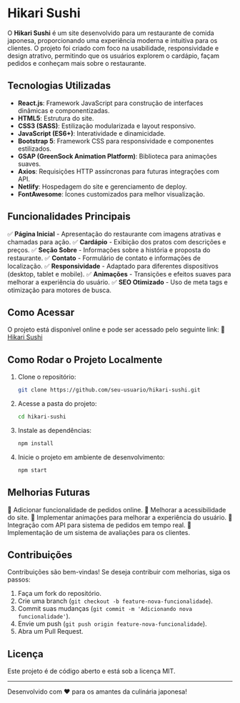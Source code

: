 # Hikari Sushi

O **Hikari Sushi** é um site desenvolvido para um restaurante de comida japonesa, proporcionando uma experiência moderna e intuitiva para os clientes. O projeto foi criado com foco na usabilidade, responsividade e design atrativo, permitindo que os usuários explorem o cardápio, façam pedidos e conheçam mais sobre o restaurante.

## Tecnologias Utilizadas
- **React.js**: Framework JavaScript para construção de interfaces dinâmicas e componentizadas.
- **HTML5**: Estrutura do site.
- **CSS3 (SASS)**: Estilização modularizada e layout responsivo.
- **JavaScript (ES6+)**: Interatividade e dinamicidade.
- **Bootstrap 5**: Framework CSS para responsividade e componentes estilizados.
- **GSAP (GreenSock Animation Platform)**: Biblioteca para animações suaves.
- **Axios**: Requisições HTTP assíncronas para futuras integrações com API.
- **Netlify**: Hospedagem do site e gerenciamento de deploy.
- **FontAwesome**: Ícones customizados para melhor visualização.

## Funcionalidades Principais
✅ **Página Inicial** - Apresentação do restaurante com imagens atrativas e chamadas para ação.
✅ **Cardápio** - Exibição dos pratos com descrições e preços.
✅ **Seção Sobre** - Informações sobre a história e proposta do restaurante.
✅ **Contato** - Formulário de contato e informações de localização.
✅ **Responsividade** - Adaptado para diferentes dispositivos (desktop, tablet e mobile).
✅ **Animações** - Transições e efeitos suaves para melhorar a experiência do usuário.
✅ **SEO Otimizado** - Uso de meta tags e otimização para motores de busca.

## Como Acessar
O projeto está disponível online e pode ser acessado pelo seguinte link:
🔗 [Hikari Sushi](https://hikari-sushi.netlify.app/)


## Como Rodar o Projeto Localmente
1. Clone o repositório:
   ```sh
   git clone https://github.com/seu-usuario/hikari-sushi.git
   ```
2. Acesse a pasta do projeto:
   ```sh
   cd hikari-sushi
   ```
3. Instale as dependências:
   ```sh
   npm install
   ```
4. Inicie o projeto em ambiente de desenvolvimento:
   ```sh
   npm start
   ```

## Melhorias Futuras
🔹 Adicionar funcionalidade de pedidos online.
🔹 Melhorar a acessibilidade do site.
🔹 Implementar animações para melhorar a experiência do usuário.
🔹 Integração com API para sistema de pedidos em tempo real.
🔹 Implementação de um sistema de avaliações para os clientes.

## Contribuições
Contribuições são bem-vindas! Se deseja contribuir com melhorias, siga os passos:
1. Faça um fork do repositório.
2. Crie uma branch (`git checkout -b feature-nova-funcionalidade`).
3. Commit suas mudanças (`git commit -m 'Adicionando nova funcionalidade'`).
4. Envie um push (`git push origin feature-nova-funcionalidade`).
5. Abra um Pull Request.

## Licença
Este projeto é de código aberto e está sob a licença MIT.

---
Desenvolvido com ❤️ para os amantes da culinária japonesa!

